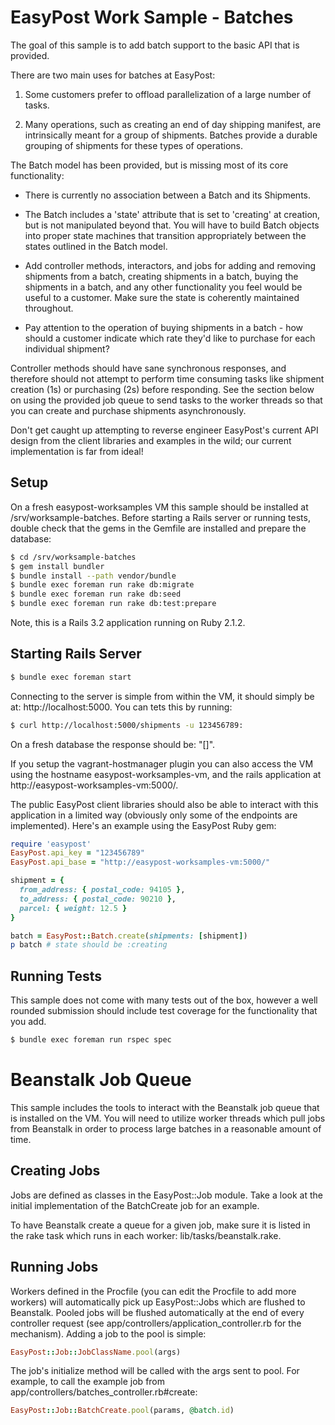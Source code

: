 EasyPost Work Sample - Batches
===============================

The goal of this sample is to add batch support to the basic API that is
provided.

There are two main uses for batches at EasyPost:

1. Some customers prefer to offload parallelization of a large number of tasks.

2. Many operations, such as creating an end of day shipping manifest, are
intrinsically meant for a group of shipments. Batches
provide a durable grouping of shipments for these types of operations.

The Batch model has been provided, but is missing most of its core functionality:

- There is currently no association between a Batch and its Shipments.

- The Batch includes a 'state' attribute that is set to 'creating' at creation,
but is not manipulated beyond that. You will have to build Batch objects into
proper state machines that transition appropriately between the states outlined
in the Batch model.

- Add controller methods, interactors, and jobs for adding and removing shipments
from a batch, creating shipments in a batch, buying the shipments in a batch,
and any other functionality you feel would be useful to a customer.
Make sure the state is coherently maintained throughout.

- Pay attention to the operation of buying shipments in a batch - how should
a customer indicate which rate they'd like to purchase for each individual
shipment?

Controller methods should have sane synchronous responses, and therefore should not
attempt to perform time consuming tasks like shipment creation (1s) or 
purchasing (2s) before responding. See the section below on using the provided
job queue to send tasks to the worker threads so that you can create and
purchase shipments asynchronously.

Don't get caught up attempting to reverse engineer EasyPost's current
API design from the client libraries and examples in the wild; our current
implementation is far from ideal!

Setup
------
On a fresh easypost-worksamples VM this sample should be
installed at /srv/worksample-batches. Before starting a Rails server or running
tests, double check that the gems in the Gemfile are installed and prepare the
database:

```bash
$ cd /srv/worksample-batches
$ gem install bundler
$ bundle install --path vendor/bundle
$ bundle exec foreman run rake db:migrate
$ bundle exec foreman run rake db:seed
$ bundle exec foreman run rake db:test:prepare
```

Note, this is a Rails 3.2 application running on Ruby 2.1.2.

Starting Rails Server
---------------------

```bash
$ bundle exec foreman start
```

Connecting to the server is simple from within the VM, it should simply be at:
http://localhost:5000. You can tets this by running:

```bash
$ curl http://localhost:5000/shipments -u 123456789:
```

On a fresh database the response should be: "[]".

If you setup the vagrant-hostmanager plugin you can also access the VM using the
hostname easypost-worksamples-vm, and the rails application at
http://easypost-worksamples-vm:5000/.

The public EasyPost client libraries should also be able to interact with this
application in a limited way (obviously only some of the endpoints are
implemented). Here's an example using the EasyPost Ruby gem:

```ruby
require 'easypost'
EasyPost.api_key = "123456789"
EasyPost.api_base = "http://easypost-worksamples-vm:5000/"

shipment = {
  from_address: { postal_code: 94105 },
  to_address: { postal_code: 90210 },
  parcel: { weight: 12.5 }
}

batch = EasyPost::Batch.create(shipments: [shipment])
p batch # state should be :creating
```


Running Tests
--------------

This sample does not come with many tests out of the box, however a well
rounded submission should include test coverage for the functionality that
you add.

```bash
$ bundle exec foreman run rspec spec
```

Beanstalk Job Queue
=====================

This sample includes the tools to interact with the Beanstalk job
queue that is installed on the VM. You will need to utilize worker threads which
pull jobs from Beanstalk in order to process large batches in a reasonable
amount of time.

Creating Jobs
--------------

Jobs are defined as classes in the EasyPost::Job module. Take a look at the
initial implementation of the BatchCreate job for an example.

To have Beanstalk create a queue for a given job, make sure it is listed in
the rake task which runs in each worker: lib/tasks/beanstalk.rake.

Running Jobs
----------------

Workers defined in the Procfile (you can edit the Procfile to add more workers)
will automatically pick up EasyPost::Jobs which
are flushed to Beanstalk. Pooled jobs will be flushed automatically at the end
of every controller request (see app/controllers/application_controller.rb for
the mechanism). Adding a job to the pool is simple:

```ruby
EasyPost::Job::JobClassName.pool(args)
```

The job's initialize method will be called with the args sent to pool. For
example, to call the example job from
app/controllers/batches_controller.rb#create:

```ruby
EasyPost::Job::BatchCreate.pool(params, @batch.id)
```


